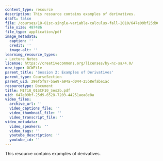 ```yaml
---
content_type: resource
description: This resource contains examples of derivatives.
draft: false
file: /courses/18-01sc-single-variable-calculus-fall-2010/647e09bf25d96528720344251aea8e8a_MIT18_01SCF10_Ses2b.pdf
file_size: 487486
file_type: application/pdf
image_metadata:
  caption: ''
  credit: ''
  image-alt: ''
learning_resource_types:
- Lecture Notes
license: https://creativecommons.org/licenses/by-nc-sa/4.0/
ocw_type: OCWFile
parent_title: 'Session 2: Examples of Derivatives'
parent_type: CourseSection
parent_uid: 29ef5f87-bae9-a94a-d044-25b8efabe1ac
resourcetype: Document
title: MIT18_01SCF10_Ses2b.pdf
uid: 647e09bf-25d9-6528-7203-44251aea8e8a
video_files:
  archive_url: ''
  video_captions_file: ''
  video_thumbnail_file: ''
  video_transcript_file: ''
video_metadata:
  video_speakers: ''
  video_tags: ''
  youtube_description: ''
  youtube_id: ''
---
```

This resource contains examples of derivatives.